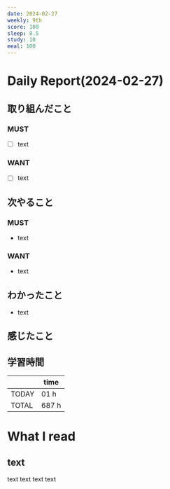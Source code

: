 ```yaml
---
date: 2024-02-27
weekly: 9th
score: 100
sleep: 8.5
study: 10
meal: 100
---
```

# Daily Report(2024-02-27)
## 取り組んだこと
### MUST
- [ ] text
### WANT
- [ ] text
## 次やること
### MUST
- text
### WANT
- text
## わかったこと
- text
## 感じたこと

## 学習時間
|       | time  | 
| ----- | ----- |
| TODAY | 01 h   |
| TOTAL | 687 h |
# What I read
## text 
text text text text